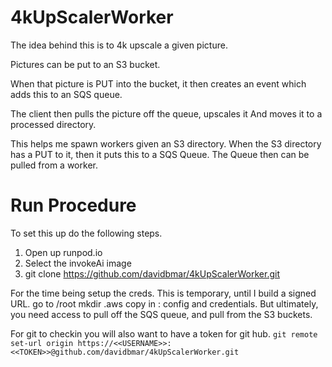 # 4kUpScalerWorker
The idea behind this is to 4k upscale a given picture.

Pictures can be put to an S3 bucket.

When that picture is PUT into the bucket, it then creates an event
which adds this to an SQS queue.

The client then pulls the picture off the queue, upscales it
And moves it to a processed directory.

This helps me spawn workers given an S3 directory.
When the S3 directory has a PUT to it, then it puts this to a SQS Queue.
The Queue then can be pulled from a worker.

# Run Procedure
To set this up do the following steps.
1.  Open up runpod.io
2.  Select the invokeAi image
3.  git clone https://github.com/davidbmar/4kUpScalerWorker.git

For the time being setup the creds.  This is temporary, until I build a signed URL.
go to /root
mkdir .aws
copy in : config and credentials.
But ultimately, you need access to pull off the SQS queue, and pull from the S3 buckets.

For git to checkin you will also want to have a token for git hub.
``
git remote set-url origin https://<<USERNAME>>:<<TOKEN>>@github.com/davidbmar/4kUpScalerWorker.git
``
